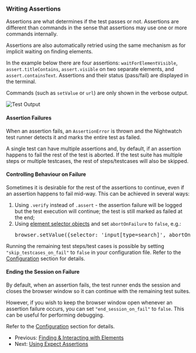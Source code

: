<h3 id="writing-assertions"><span>Writing Assertions</span></h3>

Assertions are what determines if the test passes or not. Assertions are different than commands in the sense that assertions may use one or more commands internally. 
 
Assertions are also automatically retried using the same mechanism as for implicit waiting on finding elements. 

In the example below there are four assertions: `waitForElementVisible`, `assert.titleContains`, `assert.visible` on two separate elements, and `assert.containsText`. Assertions and their status (pass/fail) are displayed in the terminal.

Commands (such as `setValue` or `url`) are only shown in the verbose output.

<div class="test-output"><img src="/images/demo-output.png" alt="Test Output" /></div>

#### Assertion Failures
When an assertion fails, an `AssertionError` is thrown and the Nightwatch test runner detects it and marks the entire test as failed. 

A single test can have multiple assertions and, by default, if an assertion happens to fail the rest of the test is aborted. If the test suite has multiple steps or multiple testcases, the rest of steps/testcases will also be skipped.

#### Controlling Behaviour on Failure

Sometimes it is desirable for the rest of the assertions to continue, even if an assertion happens to fail mid-way. This can be achieved in several ways:

1. Using `.verify` instead of `.assert` - the assertion failure will be logged but the test execution will continue; the test is still marked as failed at the end;
2. Using [element selector objects][5] and set `abortOnFailure` to `false`, e.g.:
   <pre>browser.setValue({selector: 'input[type=search]', abortOnFailure: false}, 'nightwatch')</pre>

Running the remaining test steps/test cases is possible by setting `"skip_testcases_on_fail"` to `false` in your configuration file. Refer to the [Configuration][6] section for details.

#### Ending the Session on Failure

By default, when an assertion fails, the test runner ends the session and closes the browser window so it can continue with the remaining test suites.

However, if you wish to keep the browser window open whenever an assertion failure occurs, you can set `"end_session_on_fail"` to `false`. This can be useful for performing debugging.

Refer to the [Configuration][7] section for details.

- Previous: [Finding & Interacting with Elements](https://nightwatchjs.org/guide/using-nightwatch/finding-and-interacting-with-elements.html)
- Next: [Using Expect Assertions](https://nightwatchjs.org/guide/using-nightwatch/expect-assertions.html)

[5]:     https://nightwatchjs.org/guide/using-nightwatch/finding-and-interacting-with-elements.html#element-properties
[6]:     /gettingstarted/configuration/#extended-settings
[7]:     /gettingstarted/configuration/#extended-settings

